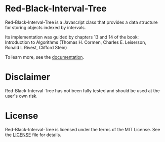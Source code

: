# Red-Black-Interval-Tree

Red-Black-Interval-Tree is a Javascript class that provides a data structure
for storing objects indexed by intervals.

Its implementation was guided by chapters 13 and 14 of the book:
Introduction to Algorithms (Thomas H. Cormen, Charles E. Leiserson, Ronald L Rivest, Clifford Stein)

To learn more, see the [documentation](http://nicolas-mosch.github.io/Red-Black-Interval-Tree/documentation/).

# Disclaimer

Red-Black-Interval-Tree has not been fully tested and should be used at the user's own risk.

# License

Red-Black-Interval-Tree is licensed under the terms of the MIT License. See the
[LICENSE](LICENSE) file
for details.
